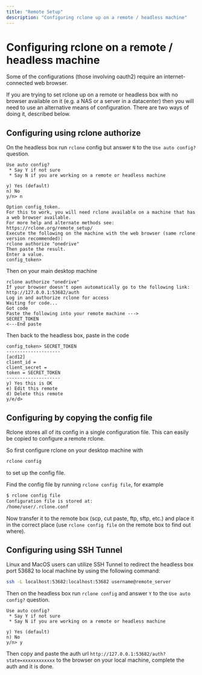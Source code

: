 ```yaml
---
title: "Remote Setup"
description: "Configuring rclone up on a remote / headless machine"
---
```


# Configuring rclone on a remote / headless machine

Some of the configurations (those involving oauth2) require an
internet-connected web browser.

If you are trying to set rclone up on a remote or headless box with no
browser available on it (e.g. a NAS or a server in a datacenter) then
you will need to use an alternative means of configuration.  There are
two ways of doing it, described below.

## Configuring using rclone authorize

On the headless box run `rclone` config but answer `N` to the `Use auto config?`
question.

```text
Use auto config?
 * Say Y if not sure
 * Say N if you are working on a remote or headless machine

y) Yes (default)
n) No
y/n> n

Option config_token.
For this to work, you will need rclone available on a machine that has
a web browser available.
For more help and alternate methods see: https://rclone.org/remote_setup/
Execute the following on the machine with the web browser (same rclone
version recommended):
rclone authorize "onedrive"
Then paste the result.
Enter a value.
config_token>
```

Then on your main desktop machine

```text
rclone authorize "onedrive"
If your browser doesn't open automatically go to the following link: http://127.0.0.1:53682/auth
Log in and authorize rclone for access
Waiting for code...
Got code
Paste the following into your remote machine --->
SECRET_TOKEN
<---End paste
```

Then back to the headless box, paste in the code

```text
config_token> SECRET_TOKEN
--------------------
[acd12]
client_id = 
client_secret = 
token = SECRET_TOKEN
--------------------
y) Yes this is OK
e) Edit this remote
d) Delete this remote
y/e/d>
```

## Configuring by copying the config file

Rclone stores all of its config in a single configuration file.  This
can easily be copied to configure a remote rclone.

So first configure rclone on your desktop machine with

```sh
rclone config
```

to set up the config file.

Find the config file by running `rclone config file`, for example

```sh
$ rclone config file
Configuration file is stored at:
/home/user/.rclone.conf
```

Now transfer it to the remote box (scp, cut paste, ftp, sftp, etc.) and
place it in the correct place (use `rclone config file` on the remote
box to find out where).

## Configuring using SSH Tunnel

Linux and MacOS users can utilize SSH Tunnel to redirect the headless box
port 53682 to local machine by using the following command:

```sh
ssh -L localhost:53682:localhost:53682 username@remote_server
```

Then on the headless box run `rclone config` and answer `Y` to the
`Use auto config?` question.

```text
Use auto config?
 * Say Y if not sure
 * Say N if you are working on a remote or headless machine

y) Yes (default)
n) No
y/n> y
```

Then copy and paste the auth url `http://127.0.0.1:53682/auth?state=xxxxxxxxxxxx`
to the browser on your local machine, complete the auth and it is done.
